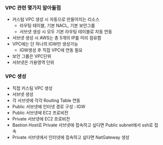 ### VPC 관련 몇가지 알아둘점
- 커스텀 VPC 생성 시 자동으로 만들어지는 리소스
	- 라우팅 테이블, 기본 NACL, 기본 보안그룹
	- 서브넷 생성 시 모두 기본 라우팅 테이블로 자동 연동
- 서브넷 생성 시 AWS는 총 5개의 IP를 미리 점유함
- VPC에는 단 하나의 IGW만 생성가능
	- IGW생성 후 직접 VPC에 연동 필요
- 보안 그룹은 VPC단위
- 서브넷은 가용영역 단위

### VPC 생성
- 직접 커스팀 VPC 생성
- 서브넷 생성
- 각 서브넷에 각각 Routing Table 연동
- Public 서브넷에 인터넷 경로 구성 : IGW
- Public 서브넷에 EC2 프로비전
- Private 서브넷에 EC2 프로비전
- Bastion Host로 Private 서브넷에 접속하고 싶다면 Public subnet에서 ssh로 접속
- Private 서브넷에서 인터넷에 접속하고 싶다면 NatGateway 생성